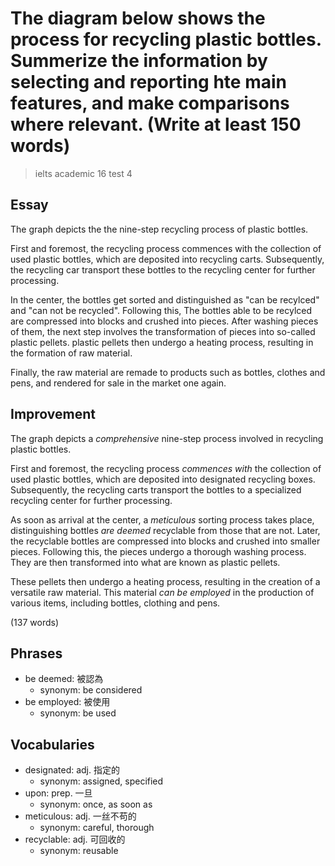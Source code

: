 # The diagram below shows the process for recycling plastic bottles. Summerize the information by selecting and reporting hte main features, and make comparisons where relevant. (Write at least 150 words)

> ielts academic 16 test 4

## Essay

The graph depicts the the nine-step recycling process of plastic bottles.

First and foremost, the recycling process commences with the collection of used plastic bottles, which are deposited into recycling carts. Subsequently, the recycling car transport these bottles to the recycling center for further processing. 

In the center, the bottles get sorted and distinguished as "can be recylced" and "can not be recycled". Following this, The bottles able to be recylced are compressed into blocks and crushed into pieces. After washing pieces of them, the next step involves the transformation of pieces into so-called plastic pellets. plastic pellets then undergo a heating process, resulting in the formation of raw material.

Finally, the raw material are remade to products such as bottles, clothes and pens, and rendered for sale in the market one again.

## Improvement

The graph depicts a *comprehensive* nine-step process involved in recycling plastic bottles.

First and foremost, the recycling process *commences with* the collection of used plastic bottles, which are deposited into designated recycling boxes. Subsequently, the recycling carts transport the bottles to a specialized recycling center for further processing.

As soon as arrival at the center, a *meticulous* sorting process takes place, distinguishing bottles *are deemed* recyclable from those that are not. Later, the recyclable bottles are compressed into blocks and crushed into smaller pieces. Following this, the pieces undergo a thorough washing process. They are then transformed into what are known as plastic pellets.

These pellets then undergo a heating process, resulting in the creation of a versatile raw material. This material *can be employed* in the production of various items, including bottles, clothing and pens.

(137 words)

## Phrases

- be deemed: 被認為
  - synonym: be considered
- be employed: 被使用
  - synonym: be used

## Vocabularies

- designated: adj. 指定的
  - synonym: assigned, specified
- upon: prep. 一旦
  - synonym: once, as soon as
- meticulous: adj. 一丝不苟的
  - synonym: careful, thorough
- recyclable: adj. 可回收的
  - synonym: reusable
